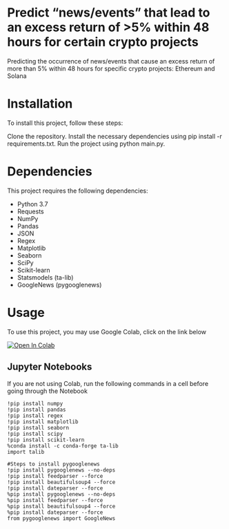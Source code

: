 # Predict “news/events” that lead to an excess return of >5% within 48 hours for certain crypto projects

Predicting the occurrence of news/events that cause an excess return of more than 5% within 48 hours for specific crypto projects: Ethereum and Solana

# Installation
To install this project, follow these steps:

Clone the repository.
Install the necessary dependencies using pip install -r requirements.txt.
Run the project using python main.py.

# Dependencies
This project requires the following dependencies:

* Python 3.7
* Requests
* NumPy
* Pandas
* JSON
* Regex
* Matplotlib
* Seaborn
* SciPy
* Scikit-learn
* Statsmodels (ta-lib)
* GoogleNews (pygooglenews)

# Usage
To use this project, you may use Google Colab, click on the link below

[![Open In Colab](https://colab.research.google.com/assets/colab-badge.svg)](https://colab.research.google.com/github/garyzava/excess-return-analysis/blob/master/notebook/eda_notebook.ipynb)

## Jupyter Notebooks

If you are not using Colab, run the following commands in a cell before going through the Notebook

```
!pip install numpy
!pip install pandas
!pip install regex
!pip install matplotlib
!pip install seaborn
!pip install scipy
!pip install scikit-learn
%conda install -c conda-forge ta-lib
import talib

#Steps to install pygooglenews
!pip install pygooglenews --no-deps
!pip install feedparser --force
!pip install beautifulsoup4 --force
!pip install dateparser --force
%pip install pygooglenews --no-deps
%pip install feedparser --force
%pip install beautifulsoup4 --force
%pip install dateparser --force
from pygooglenews import GoogleNews
```